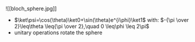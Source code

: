 ![[bloch_sphere.jpg]]

* $\ket\psi=\cos(\theta)\ket0+\sin(\theta)e^{i\phi}\ket1$ with: $-{\pi \over 2}\leq\theta \leq{\pi \over 2},\quad 0 \leq\phi \leq 2\pi$
* unitary operations rotate the sphere